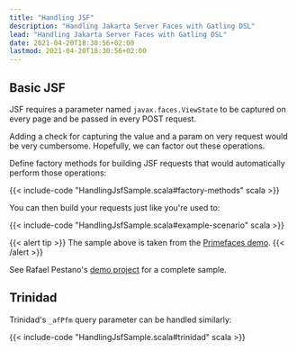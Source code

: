 ```yaml
---
title: "Handling JSF"
description: "Handling Jakarta Server Faces with Gatling DSL"
lead: "Handling Jakarta Server Faces with Gatling DSL"
date: 2021-04-20T18:30:56+02:00
lastmod: 2021-04-20T18:30:56+02:00
---
```


## Basic JSF

JSF requires a parameter named `javax.faces.ViewState` to be captured on every page and be passed in every POST request.

Adding a check for capturing the value and a param on very request would be very cumbersome.
Hopefully, we can factor out these operations.

Define factory methods for building JSF requests that would automatically perform those operations:

{{< include-code "HandlingJsfSample.scala#factory-methods" scala >}}

You can then build your requests just like you're used to:

{{< include-code "HandlingJsfSample.scala#example-scenario" scala >}}

{{< alert tip >}}
The sample above is taken from the [Primefaces demo](http://www.primefaces.org/showcase-labs).
{{< /alert >}}

See Rafael Pestano's [demo project](https://github.com/rmpestano/gatling-jsf-demo) for a complete sample.

## Trinidad

Trinidad's `_afPfm` query parameter can be handled similarly:

{{< include-code "HandlingJsfSample.scala#trinidad" scala >}}
